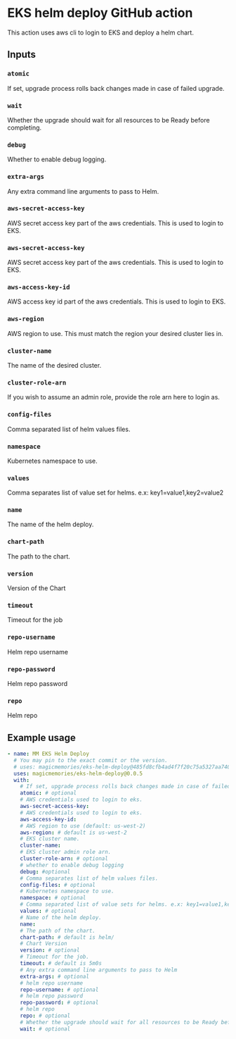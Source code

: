 # EKS helm deploy GitHub action

This action uses aws cli to login to EKS and deploy a helm chart.

## Inputs

### `atomic`

If set, upgrade process rolls back changes made in case of failed upgrade.

### `wait`

Whether the upgrade should wait for all resources to be Ready before completing.

### `debug`

Whether to enable debug logging.

### `extra-args`

Any extra command line arguments to pass to Helm.

### `aws-secret-access-key`

AWS secret access key part of the aws credentials. This is used to login to EKS.

### `aws-secret-access-key`

AWS secret access key part of the aws credentials. This is used to login to EKS.

### `aws-access-key-id`

AWS access key id part of the aws credentials. This is used to login to EKS.

### `aws-region`

AWS region to use. This must match the region your desired cluster lies in.

### `cluster-name`

The name of the desired cluster.

### `cluster-role-arn`

If you wish to assume an admin role, provide the role arn here to login as.

### `config-files`

Comma separated list of helm values files.

### `namespace`

Kubernetes namespace to use.

### `values`

Comma separates list of value set for helms. e.x: key1=value1,key2=value2

### `name`

The name of the helm deploy.

### `chart-path`

The path to the chart.

### `version`

Version of the Chart

### `timeout`

Timeout for the job

### `repo-username`

Helm repo username

### `repo-password`

Helm repo password

### `repo`

Helm repo

## Example usage

```yaml
- name: MM EKS Helm Deploy
  # You may pin to the exact commit or the version.
  # uses: magicmemories/eks-helm-deploy@485fd8cfb4ad4f7f20c75a5327aa740cf5331c34
  uses: magicmemories/eks-helm-deploy@0.0.5
  with:
    # If set, upgrade process rolls back changes made in case of failed upgrade.
    atomic: # optional
    # AWS credentials used to login to eks.
    aws-secret-access-key: 
    # AWS credentials used to login to eks.
    aws-access-key-id: 
    # AWS region to use (default: us-west-2)
    aws-region: # default is us-west-2
    # EKS cluster name.
    cluster-name: 
    # EKS cluster admin role arn.
    cluster-role-arn: # optional
    # whether to enable debug logging
    debug: #optional
    # Comma separates list of helm values files.
    config-files: # optional
    # Kubernetes namespace to use.
    namespace: # optional
    # Comma separated list of value sets for helms. e.x: key1=value1,key2=value2
    values: # optional
    # Name of the helm deploy.
    name: 
    # The path of the chart.
    chart-path: # default is helm/
    # Chart Version
    version: # optional
    # Timeout for the job.
    timeout: # default is 5m0s
    # Any extra command line arguments to pass to Helm
    extra-args: # optional
    # helm repo username
    repo-username: # optional
    # helm repo password
    repo-password: # optional
    # helm repo
    repo: # optional
    # Whether the upgrade should wait for all resources to be Ready before completing
    wait: # optional
```

